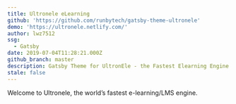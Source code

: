 ```yaml
---
title: Ultronele eLearning
github: 'https://github.com/runbytech/gatsby-theme-ultronele'
demo: 'https://ultronele.netlify.com/'
author: lwz7512
ssg:
  - Gatsby
date: 2019-07-04T11:28:21.000Z
github_branch: master
description: Gatsby Theme for UltronEle - the Fastest Elearning Engine in the world
stale: false
---
```


Welcome to Ultronele, the world’s fastest e-learning/LMS engine.
